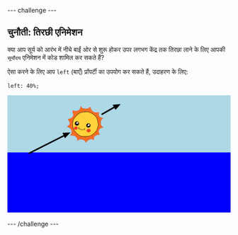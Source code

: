 --- challenge ---
## चुनौती: तिरछी एनिमेशन
क्या आप सूर्य को आरंभ में नीचे बाईं ओर से शुरू होकर उपर लगभग केंद्र तक तिरछा लाने के लिए आपकी `सूर्योदय` एनिमेशन में कोड शामिल कर सकते हैं?

ऐसा करने के लिए आप `left` (बाएँ) प्रॉपर्टी का उपयोग कर सकते हैं, उदाहरण के लिए:

```
left: 40%;
```

![screenshot](images/sunrise-left.png)





--- /challenge ---